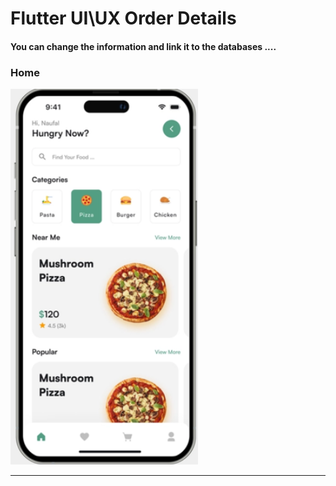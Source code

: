  <h1> Flutter UI\UX Order Details</h1>  
 
 
 
 
 
<h4> You can change the information and link it to the databases ....</h4>





<h3>Home</h3> 





<img src="https://github.com/abenkoula71/Day2_Home_Food_Flutter/blob/main/Screenshot%202023-03-23%20232015.png" width="300" /> 





<hr>






